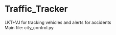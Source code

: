 # Traffic_Tracker
LKT+VJ for tracking vehicles and alerts for accidents  
Main file:  city_control.py

